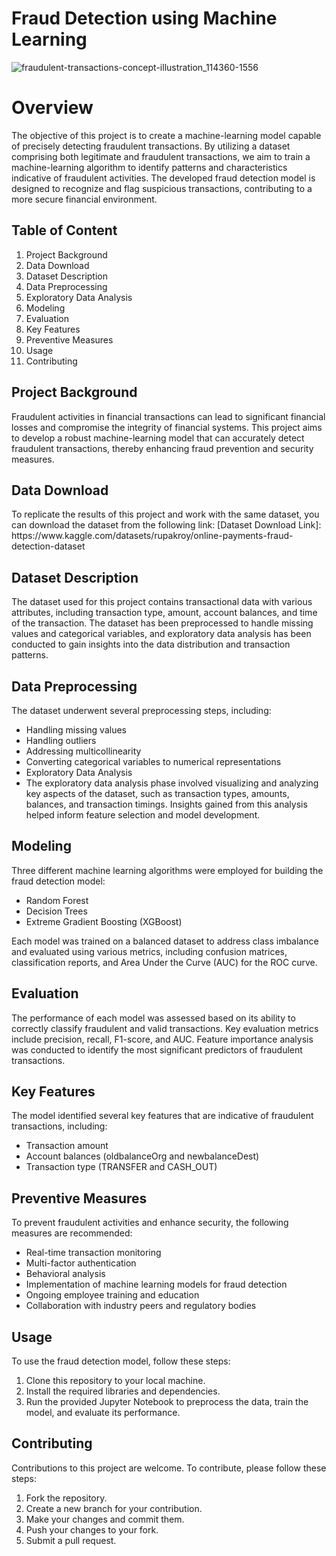 # Fraud Detection using Machine Learning

![fraudulent-transactions-concept-illustration_114360-1556](https://github.com/cosmicishan/Anamoly-Detection/assets/37193732/82ea0e02-1dc7-4f01-940b-b4a6ff51ac7a)


<h1>Overview</h1>
The objective of this project is to create a machine-learning model capable of precisely detecting fraudulent transactions. By utilizing a dataset comprising both legitimate and fraudulent transactions, we aim to train a machine-learning algorithm to identify patterns and characteristics indicative of fraudulent activities. The developed fraud detection model is designed to recognize and flag suspicious transactions, contributing to a more secure financial environment.

<h2>Table of Content</h2>
<ol>
<li>Project Background</li>
<li>Data Download</li>
<li>Dataset Description</li>
<li>Data Preprocessing</li>
<li>Exploratory Data Analysis</li>
<li>Modeling</li>
<li>Evaluation</li>
<li>Key Features</li>
<li>Preventive Measures</li>
<li>Usage</li>
<li>Contributing</li>
</ol>

<h2>Project Background</h2>
Fraudulent activities in financial transactions can lead to significant financial losses and compromise the integrity of financial systems. This project aims to develop a robust machine-learning model that can accurately detect fraudulent transactions, thereby enhancing fraud prevention and security measures.

<h2>Data Download</h2>
To replicate the results of this project and work with the same dataset, you can download the dataset from the following link: [Dataset Download Link]: https://www.kaggle.com/datasets/rupakroy/online-payments-fraud-detection-dataset

<h2>Dataset Description</h2>
The dataset used for this project contains transactional data with various attributes, including transaction type, amount, account balances, and time of the transaction. The dataset has been preprocessed to handle missing values and categorical variables, and exploratory data analysis has been conducted to gain insights into the data distribution and transaction patterns.

<h2>Data Preprocessing</h2>
The dataset underwent several preprocessing steps, including:

* Handling missing values
* Handling outliers
* Addressing multicollinearity
* Converting categorical variables to numerical representations
* Exploratory Data Analysis
* The exploratory data analysis phase involved visualizing and analyzing key aspects of the dataset, such as transaction types, amounts, balances, and transaction timings. Insights gained from this analysis helped inform feature selection and model development.

<h2>Modeling</h2>
Three different machine learning algorithms were employed for building the fraud detection model:

* Random Forest
* Decision Trees
* Extreme Gradient Boosting (XGBoost)
  
Each model was trained on a balanced dataset to address class imbalance and evaluated using various metrics, including confusion matrices, classification reports, and Area Under the Curve (AUC) for the ROC curve.

<h2>Evaluation</h2>
The performance of each model was assessed based on its ability to correctly classify fraudulent and valid transactions. Key evaluation metrics include precision, recall, F1-score, and AUC. Feature importance analysis was conducted to identify the most significant predictors of fraudulent transactions.

<h2>Key Features</h2>

The model identified several key features that are indicative of fraudulent transactions, including:

* Transaction amount
* Account balances (oldbalanceOrg and newbalanceDest)
* Transaction type (TRANSFER and CASH_OUT)


<h2>Preventive Measures</h2>

To prevent fraudulent activities and enhance security, the following measures are recommended:

* Real-time transaction monitoring
* Multi-factor authentication
* Behavioral analysis
* Implementation of machine learning models for fraud detection
* Ongoing employee training and education
* Collaboration with industry peers and regulatory bodies

<h2>Usage</h2>
To use the fraud detection model, follow these steps:

<ol>
<li>Clone this repository to your local machine.</li>
<li>Install the required libraries and dependencies.</li>
<li>Run the provided Jupyter Notebook to preprocess the data, train the model, and evaluate its performance.</li>
</ol>

<h2>Contributing</h2>

Contributions to this project are welcome. To contribute, please follow these steps:

<ol>
<li>Fork the repository.</li>
<li>Create a new branch for your contribution.</li>
<li>Make your changes and commit them.</li>
<li>Push your changes to your fork.</li>
<li>Submit a pull request.</li>
</ol>
